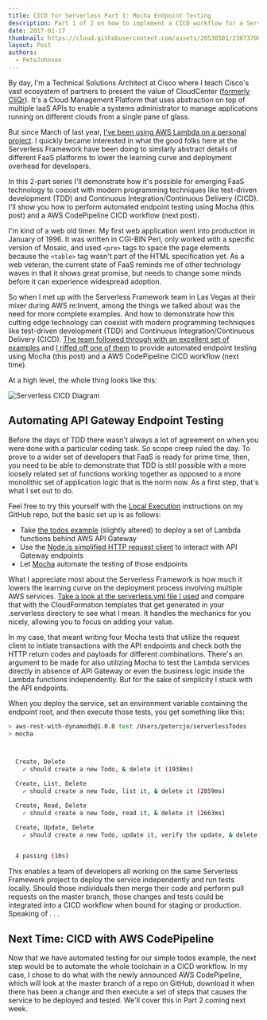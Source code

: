 ```yaml
---
title: CICD for Serverless Part 1: Mocha Endpoint Testing
description: Part 1 of 2 on how to implement a CICD workflow for a Serverless project
date: 2017-02-17
thumbnail: https://cloud.githubusercontent.com/assets/20538501/23073708/05595248-f4fc-11e6-9a30-8e7ddaa16b56.png
layout: Post
authors:
  - PeteJohnson
---
```


By day, I'm a Technical Solutions Architect at Cisco where I teach Cisco's vast ecosystem of partners to present the value of CloudCenter ([formerly CliQr](http://www.cisco.com/c/en/us/about/corporate-strategy-office/acquisitions/cliqr.html)). It's a Cloud Management Platform that uses abstraction on top of multiple IaaS APIs to enable a systems administrator to manage applications running on different clouds from a single pane of glass.

But since March of last year, [I've been using AWS Lambda on a personal project](https://fmlnerd.com/2016/08/16/30k-page-views-for-0-21-a-serverless-story/). I quickly became interested in what the good folks here at the Serverless Framework have been doing to similarly abstract details of different FaaS platforms to lower the learning curve and deployment overhead for developers.

In this 2-part series I'll demonstrate how it's possible for emerging FaaS technology to coexist with modern programming techniques like test-driven development (TDD) and Continuous Integration/Continuous Delivery (CICD). I'll show you how to perform automated endpoint testing using Mocha (this post) and a AWS CodePipeline CICD workflow (next post).

I'm kind of a web old timer. My first web application went into production in January of 1996. It was written in CGI-BIN Perl, only worked with a specific version of Mosaic, and used `<pre>` tags to space the page elements because the `<table>` tag wasn't part of the HTML specification yet. As a web veteran, the current state of FaaS reminds me of other technology waves in that it shows great promise, but needs to change some minds before it can experience widespread adoption.
	
So when I met up with the Serverless Framework team in Las Vegas at their mixer during AWS re:Invent, among the things we talked about was the need for more complete examples. And how to demonstrate how this cutting edge technology can coexist with modern programming techniques like test-driven development (TDD) and Continuous Integration/Continuous Delivery (CICD). [The team followed through with an excellent set of examples](https://github.com/serverless/examples) and [I riffed off one of them](https://github.com/nerdguru/serverlessTodos) to provide automated endpoint testing using Mocha (this post) and a AWS CodePipeline CICD workflow (next time).  

At a high level, the whole thing looks like this:

![Serverless CICD Diagram](https://s3.amazonaws.com/analyzer.fmlnerd.com/img/ServerlessCICDmed.png)

## Automating API Gateway Endpoint Testing
Before the days of TDD there wasn't always a lot of agreement on when you were done with a particular coding task. So scope creep ruled the day. To prove to a wider set of developers that FaaS is ready for prime time, then, you need to be able to demonstrate that TDD is still possible with a more loosely related set of functions working together as opposed to a more monolithic set of application logic that is the norm now. As a first step, that's what I set out to do.

Feel free to try this yourself with the [Local Execution](https://github.com/nerdguru/serverlessTodos/blob/master/local.md) instructions on my GitHub repo, but the basic set up is as follows:

* Take [the todos example](https://github.com/serverless/examples/tree/master/aws-node-rest-api-with-dynamodb) (slightly altered) to deploy a set of Lambda functions behind AWS API Gateway
* Use the [Node.js simplified HTTP request client](https://www.npmjs.com/package/request) to interact with API Gateway endpoints
* Let [Mocha](https://mochajs.org/) automate the testing of those endpoints

What I appreciate most about the Serverless Framework is how much it lowers the learning curve on the deployment process involving multiple AWS services. [Take a look at the serverless.yml file I used](https://github.com/nerdguru/serverlessTodos/blob/master/serverless.yml) and compare that with the CloudFormation templates that get generated in your .serverless directory to see what I mean. It handles the mechanics for you nicely, allowing you to focus on adding your value.

In my case, that meant writing four Mocha tests that utilize the request client to initiate transactions with the API endpoints and check both the HTTP return codes and payloads for different combinations. There's an argument to be made for also utilizing Mocha to test the Lambda services directly in absence of API Gateway or even the business logic inside the Lambda functions independently. But for the sake of simplicity I stuck with the API endpoints.

When you deploy the service, set an environment variable containing the endpoint root, and then execute those tests, you get something like this:

```bash
> aws-rest-with-dynamodb@1.0.0 test /Users/petercjo/serverlessTodos
> mocha



  Create, Delete
    ✓ should create a new Todo, & delete it (1938ms)

  Create, List, Delete
    ✓ should create a new Todo, list it, & delete it (2859ms)

  Create, Read, Delete
    ✓ should create a new Todo, read it, & delete it (2663ms)

  Create, Update, Delete
    ✓ should create a new Todo, update it, verify the update, & delete it (2559ms)


  4 passing (10s)

```
This enables a team of developers all working on the same Serverless Framework project to deploy the service independently and run tests locally. Should those individuals then merge their code and perform pull requests on the master branch, those changes and tests could be integrated into a CICD workflow when bound for staging or production.  Speaking of . . .

## Next Time: CICD with AWS CodePipeline
Now that we have automated testing for our simple todos example, the next step would be to automate the whole toolchain in a CICD workflow.  In my case, I chose to do what with the newly announced AWS CodePipeline, which will look at the master branch of a repo on GitHub, download it when there has been a change and then execute a set of steps that causes the service to be deployed and tested. We'll cover this in Part 2 coming next week.


